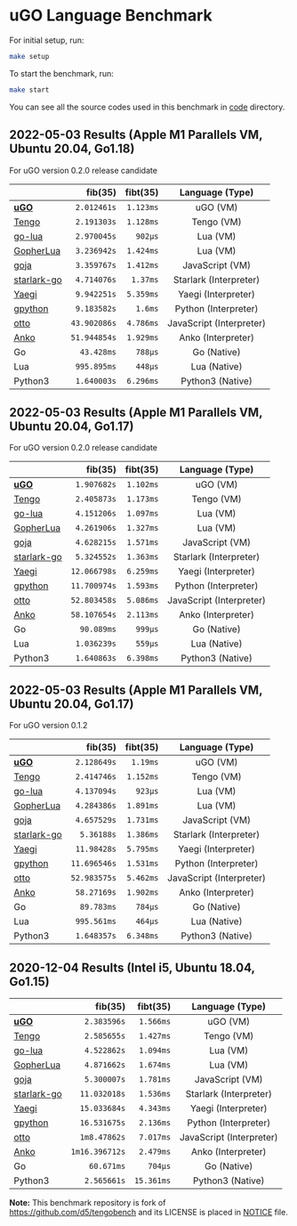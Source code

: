 # uGO Language Benchmark

For initial setup, run:

```bash
make setup
```

To start the benchmark, run:

```bash
make start
```

You can see all the source codes used in this benchmark in [code](https://github.com/ozanh/ugobenchfib/tree/master/code)
directory.

## 2022-05-03 Results (Apple M1 Parallels VM, Ubuntu 20.04, Go1.18)

For uGO version 0.2.0 release candidate

| | fib(35) | fibt(35) |  Language (Type)  |
| :--- |    ---: |     ---: |  :---: |
| [**uGO**](https://github.com/ozanh/ugo) | `2.012461s` | `1.123ms` | uGO (VM) |
| [Tengo](https://github.com/d5/tengo) | `2.191303s` | `1.128ms` | Tengo (VM) |
| [go-lua](https://github.com/Shopify/go-lua) | `2.970045s` | `902µs` | Lua (VM) |
| [GopherLua](https://github.com/yuin/gopher-lua) | `3.236942s` | `1.424ms` | Lua (VM) |
| [goja](https://github.com/dop251/goja) | `3.359767s` | `1.412ms` | JavaScript (VM) |
| [starlark-go](https://github.com/google/starlark-go) | `4.714076s` | `1.37ms` | Starlark (Interpreter) |
| [Yaegi](https://github.com/traefik/yaegi) | `9.942251s` | `5.359ms` | Yaegi (Interpreter) |
| [gpython](https://github.com/go-python/gpython) | `9.183582s` | `1.6ms` | Python (Interpreter) |
| [otto](https://github.com/robertkrimen/otto) | `43.902086s` | `4.786ms` | JavaScript (Interpreter) |
| [Anko](https://github.com/mattn/anko) | `51.944854s` | `1.929ms` | Anko (Interpreter) |
| Go | `43.428ms` | `788µs` | Go (Native) |
| Lua | `995.895ms` | `448µs` | Lua (Native) |
| Python3 | `1.640003s` | `6.296ms` | Python3 (Native) |

## 2022-05-03 Results (Apple M1 Parallels VM, Ubuntu 20.04, Go1.17)

For uGO version 0.2.0 release candidate

| | fib(35) | fibt(35) |  Language (Type)  |
| :--- |    ---: |     ---: |  :---: |
| [**uGO**](https://github.com/ozanh/ugo) | `1.907682s` | `1.102ms` | uGO (VM) |
| [Tengo](https://github.com/d5/tengo) | `2.405873s` | `1.173ms` | Tengo (VM) |
| [go-lua](https://github.com/Shopify/go-lua) | `4.151206s` | `1.097ms` | Lua (VM) |
| [GopherLua](https://github.com/yuin/gopher-lua) | `4.261906s` | `1.327ms` | Lua (VM) |
| [goja](https://github.com/dop251/goja) | `4.628215s` | `1.571ms` | JavaScript (VM) |
| [starlark-go](https://github.com/google/starlark-go) | `5.324552s` | `1.363ms` | Starlark (Interpreter) |
| [Yaegi](https://github.com/traefik/yaegi) | `12.066798s` | `6.259ms` | Yaegi (Interpreter) |
| [gpython](https://github.com/go-python/gpython) | `11.700974s` | `1.593ms` | Python (Interpreter) |
| [otto](https://github.com/robertkrimen/otto) | `52.803458s` | `5.086ms` | JavaScript (Interpreter) |
| [Anko](https://github.com/mattn/anko) | `58.107654s` | `2.113ms` | Anko (Interpreter) |
| Go | `90.089ms` | `999µs` | Go (Native) |
| Lua | `1.036239s` | `559µs` | Lua (Native) |
| Python3 | `1.640863s` | `6.398ms` | Python3 (Native) |

## 2022-05-03 Results (Apple M1 Parallels VM, Ubuntu 20.04, Go1.17)

For uGO version 0.1.2

| | fib(35) | fibt(35) |  Language (Type)  |
| :--- |    ---: |     ---: |  :---: |
| [**uGO**](https://github.com/ozanh/ugo) | `2.128649s` | `1.19ms` | uGO (VM) |
| [Tengo](https://github.com/d5/tengo) | `2.414746s` | `1.152ms` | Tengo (VM) |
| [go-lua](https://github.com/Shopify/go-lua) | `4.137094s` | `923µs` | Lua (VM) |
| [GopherLua](https://github.com/yuin/gopher-lua) | `4.284386s` | `1.891ms` | Lua (VM) |
| [goja](https://github.com/dop251/goja) | `4.657529s` | `1.731ms` | JavaScript (VM) |
| [starlark-go](https://github.com/google/starlark-go) | `5.36188s` | `1.386ms` | Starlark (Interpreter) |
| [Yaegi](https://github.com/traefik/yaegi) | `11.98428s` | `5.795ms` | Yaegi (Interpreter) |
| [gpython](https://github.com/go-python/gpython) | `11.696546s` | `1.531ms` | Python (Interpreter) |
| [otto](https://github.com/robertkrimen/otto) | `52.983575s` | `5.462ms` | JavaScript (Interpreter) |
| [Anko](https://github.com/mattn/anko) | `58.27169s` | `1.902ms` | Anko (Interpreter) |
| Go | `89.783ms` | `784µs` | Go (Native) |
| Lua | `995.561ms` | `464µs` | Lua (Native) |
| Python3 | `1.648357s` | `6.348ms` | Python3 (Native) |

## 2020-12-04 Results (Intel i5, Ubuntu 18.04, Go1.15)

| | fib(35) | fibt(35) |  Language (Type)  |
| :--- |    ---: |     ---: |  :---: |
| [**uGO**](https://github.com/ozanh/ugo) | `2.383596s` | `1.566ms` | uGO (VM) |
| [Tengo](https://github.com/d5/tengo) | `2.585655s` | `1.427ms` | Tengo (VM) |
| [go-lua](https://github.com/Shopify/go-lua) | `4.522862s` | `1.094ms` | Lua (VM) |
| [GopherLua](https://github.com/yuin/gopher-lua) | `4.871662s` | `1.674ms` | Lua (VM) |
| [goja](https://github.com/dop251/goja) | `5.300007s` | `1.781ms` | JavaScript (VM) |
| [starlark-go](https://github.com/google/starlark-go) | `11.032018s` | `1.536ms` | Starlark (Interpreter) |
| [Yaegi](https://github.com/traefik/yaegi) | `15.033684s` | `4.343ms` | Yaegi (Interpreter) |
| [gpython](https://github.com/go-python/gpython) | `16.531675s` | `2.136ms` | Python (Interpreter) |
| [otto](https://github.com/robertkrimen/otto) | `1m8.47862s` | `7.017ms` | JavaScript (Interpreter) |
| [Anko](https://github.com/mattn/anko) | `1m16.396712s` | `2.479ms` | Anko (Interpreter) |
| Go | `60.671ms` | `704µs` | Go (Native) |
| Python3 | `2.565661s` | `15.361ms` | Python3 (Native) |

**Note:** This benchmark repository is fork of <https://github.com/d5/tengobench> and its LICENSE is placed in
[NOTICE](NOTICE.txt) file.
